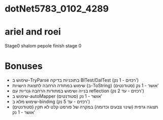 # dotNet5783_0102_4289
# ariel and roei
Stage0
shalom pepole
finish stage 0
# Bonuses
* שימוש ב-TryParse בתוכניות בדיקה BlTest/DalTest (רכזים - 1 נק')
* שימוש במתודה הרחבה לתצוגת הישויות (ב-ToString) (סטודנטים) אושר - 1 נק'
* בנייה ושימוש במתודות הרחבה גנריות עם reflection (רכזים - עד 2 נק')
* שימוש ב-autoMapper (סטודנטים) אושר - 1 נק'
* שימוש מלא ב-binding (רכזים - עד 5 נק')
* תצוגה גרפית (שינוי צבעים וכדומה) במקרה של פורמט קלט לא תקין (סטודנטים) אושר - 1 נק'
